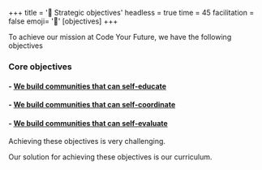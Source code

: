 +++
title = '🧭 Strategic objectives'
headless = true
time = 45
facilitation = false
emoji= '🧩'
[objectives]
+++

To achieve our mission at Code Your Future, we have the following objectives

### Core objectives

#### - [We build communities that can self-educate](../sprints/self-educate)

#### - [We build communities that can self-coordinate](../sprints/self-coordinate)

#### - [We build communities that can self-evaluate](../sprints/self-evaluate)

Achieving these objectives is very challenging.

Our solution for achieving these objectives is our curriculum.
